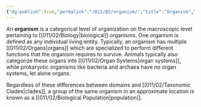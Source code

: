 ```yaml
---
{"dg-publish":true,"permalink":"/011/02/organism/","title":"Organism","tags":["BIOL305","BIOL422"],"noteIcon":"1","created":"2024-10-03T21:32:00.027-07:00","updated":"2024-10-03T23:04:25.059-07:00"}
---
```


An **organism** is a categorical level of organization on the macroscopic level pertaining to [[011/02/Biology\|biological]] organisms. One organism is defined as any individual living entity. Typically, an organism has multiple [[011/02/Organs\|organs]] which are specialized to perform different functions that the organism requires to survive. Animals typically also categorize these organs into [[011/02/Organ Systems\|organ systems]], while prokaryotic organisms like bacteria and archaea have no organ systems, let alone organs.

Regardless of these differences between domains and [[011/02/Taxonomic Clades\|clades]], a group of the same organism in an approximate location is known as a [[011/02/Biological Population\|population]].